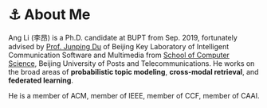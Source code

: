 # ⚓️ About Me
Ang Li (李昂) is a Ph.D. candidate at BUPT from Sep. 2019, fortunately advised by [Prof. Junping Du](https://scholar.google.com/citations?user=p_blB4EAAAAJ&hl=en) of Beijing Key Laboratory of Intelligent Communication Software and Multimedia from [School of Computer Science](https://scs.bupt.edu.cn/), Beijing University of Posts and Telecommunications. He works on the broad areas of **probabilistic topic modeling**, **cross-modal retrieval**, and **federated learning**.

He is a member of ACM, member of IEEE, member of CCF, member of CAAI.
